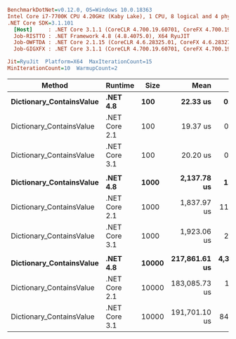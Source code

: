 ``` ini

BenchmarkDotNet=v0.12.0, OS=Windows 10.0.18363
Intel Core i7-7700K CPU 4.20GHz (Kaby Lake), 1 CPU, 8 logical and 4 physical cores
.NET Core SDK=3.1.101
  [Host]     : .NET Core 3.1.1 (CoreCLR 4.700.19.60701, CoreFX 4.700.19.60801), X64 RyuJIT
  Job-RISTTO : .NET Framework 4.8 (4.8.4075.0), X64 RyuJIT
  Job-OWFTDA : .NET Core 2.1.15 (CoreCLR 4.6.28325.01, CoreFX 4.6.28327.02), X64 RyuJIT
  Job-GIGXFX : .NET Core 3.1.1 (CoreCLR 4.700.19.60701, CoreFX 4.700.19.60801), X64 RyuJIT

Jit=RyuJit  Platform=X64  MaxIterationCount=15  
MinIterationCount=10  WarmupCount=2  

```
|                   Method |       Runtime |  Size |          Mean |        Error |       StdDev | Ratio | RatioSD |
|------------------------- |-------------- |------ |--------------:|-------------:|-------------:|------:|--------:|
| **Dictionary_ContainsValue** |      **.NET 4.8** |   **100** |      **22.33 us** |     **0.021 us** |     **0.013 us** |  **1.00** |    **0.00** |
| Dictionary_ContainsValue | .NET Core 2.1 |   100 |      19.37 us |     0.304 us |     0.201 us |  0.87 |    0.01 |
| Dictionary_ContainsValue | .NET Core 3.1 |   100 |      20.20 us |     0.031 us |     0.019 us |  0.90 |    0.00 |
|                          |               |       |               |              |              |       |         |
| **Dictionary_ContainsValue** |      **.NET 4.8** |  **1000** |   **2,137.78 us** |     **1.277 us** |     **0.845 us** |  **1.00** |    **0.00** |
| Dictionary_ContainsValue | .NET Core 2.1 |  1000 |   1,837.97 us |    11.663 us |     6.940 us |  0.86 |    0.00 |
| Dictionary_ContainsValue | .NET Core 3.1 |  1000 |   1,923.06 us |     2.937 us |     1.536 us |  0.90 |    0.00 |
|                          |               |       |               |              |              |       |         |
| **Dictionary_ContainsValue** |      **.NET 4.8** | **10000** | **217,861.61 us** | **4,328.209 us** | **4,048.609 us** |  **1.00** |    **0.00** |
| Dictionary_ContainsValue | .NET Core 2.1 | 10000 | 183,085.73 us |   133.946 us |    88.597 us |  0.85 |    0.02 |
| Dictionary_ContainsValue | .NET Core 3.1 | 10000 | 191,701.10 us |    84.645 us |    50.371 us |  0.89 |    0.02 |
